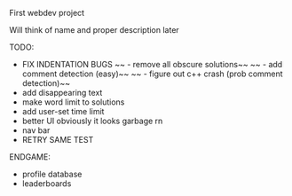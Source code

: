 First webdev project

Will think of name and proper description later



TODO:
- FIX INDENTATION BUGS
~~ - remove all obscure solutions~~ 
~~ - add comment detection (easy)~~
~~ - figure out c++ crash (prob comment detection)~~
- add disappearing text 
- make word limit to solutions 
- add user-set time limit
- better UI obviously it looks garbage rn
- nav bar
- RETRY SAME TEST




ENDGAME:
- profile database
- leaderboards